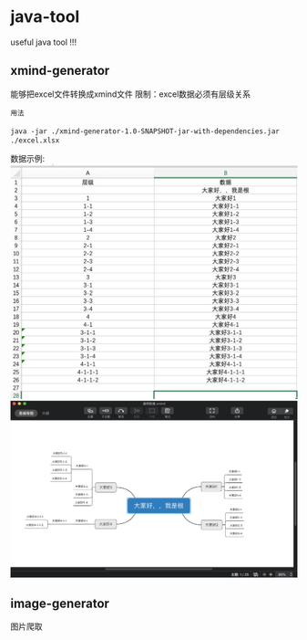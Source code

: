 # java-tool
useful java tool !!!

## xmind-generator
能够把excel文件转换成xmind文件
限制：excel数据必须有层级关系

```
用法

java -jar ./xmind-generator-1.0-SNAPSHOT-jar-with-dependencies.jar ./excel.xlsx 
```

数据示例:
![通用数据](xmind-generator/src/main/resources/通用数据.jpg)
![通用结果](xmind-generator/src/main/resources/通用数据结果.jpg)

## image-generator
图片爬取